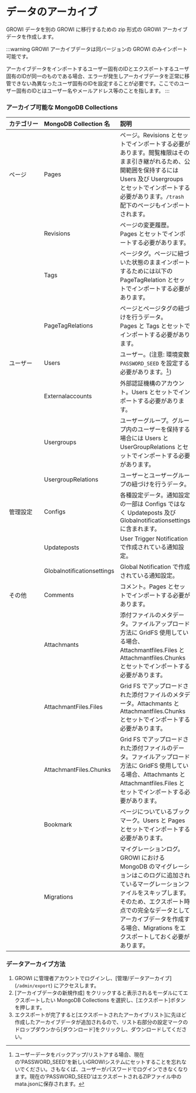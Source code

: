 # データのアーカイブ

GROWI データを別の GROWI に移行するための zip 形式の GROWI アーカイブデータを作成します。

:::warning
GROWI アーカイブデータは同バージョンの GROWI のみインポート可能です。

アーカイブデータをインポートするユーザー固有のIDとエクスポートするユーザ固有のIDが同一のものである場合、エラーが発生しアーカイブデータを正常に移管できない為異なったユーザ固有のIDを設定することが必要です。ここでのユーザー固有のIDとはユーザー名やメールアドレス等のことを指します。
:::

### アーカイブ可能な MongoDB Collections

| <div style="white-space: nowrap;">カテゴリー</div>| MongoDB Collection 名 | 説明 | 
| :--- | :--- | :--- | 
| ページ | Pages | ページ。Revisions とセットでインポートする必要があります。閲覧権限はそのまま引き継がれるため、公開範囲を保持するには Users 及び Usergroups とセットでインポートする必要があります。`/trash` 配下のページもインポートされます。 |            
|| Revisions | ページの変更履歴。<br>Pages とセットでインポートする必要があります。 |
|| Tags | ページタグ。ページに紐づいた状態のままインポートするためには以下の PageTagRelation とセットでインポートする必要があります。 |
|| PageTagRelations | ページとページタグの紐づけを行うデータ。<br>Pages と Tags とセットでインポートする必要があります。 |   
| ユーザー | Users | ユーザー。(注意: 環境変数 `PASSWORD_SEED` を設定する必要があります。[^*1])|
|| Externalaccounts | 外部認証機構のアカウント。Users とセットでインポートする必要があります。|
|| Usergroups | ユーザーグループ。グループ内のユーザーを保持する場合には Users と UserGroupRelations とセットでインポートする必要があります。 |
|| UsergroupRelations | ユーザーとユーザーグループの紐づけを行うデータ。 |
| 管理設定 | Configs | 各種設定データ。通知設定の一部は Configs ではなく Updateposts 及び Globalnotificationsettings に含まれます。 |
|| Updateposts | User Trigger Notification で作成されている通知設定。 |
|| Globalnotificationsettings | Global Notification で作成されている通知設定。 |
| その他 | Comments |コメント。Pages とセットでインポートする必要があります。 |
|| Attachmants | 添付ファイルのメタデータ。ファイルアップロード方法に GridFS 使用している場合、Attachmantfiles.Files と Attachmantfiles.Chunks とセットでインポートする必要があります。 |
|| AttachmantFiles.Files | Grid FS でアップロードされた添付ファイルのメタデータ。Attachmants と Attachmantfiles.Chunks とセットでインポートする必要があります。|
|| AttachmantFiles.Chunks | Grid FS でアップロードされた添付ファイルのデータ。ファイルアップロード方法に GridFS 使用している場合、Attachmants と Attachmantfiles.Files とセットでインポートする必要があります。|
|| Bookmark | ページについているブックマーク。Users と Pages とセットでインポートする必要があります。 |
|| Migrations | マイグレーションログ。GROWI における MongoDB のマイグレーションはこのログに追加されているマーグレーションファイルをスキップします。そのため、エクスポート時点での完全なデータとしてアーカイブデータを作成する場合、Migrations をエクスポートしておく必要があります。 |

[^*1]: ユーザーデータをバックアップ/リストアする場合、現在の'PASSWORD_SEED'を新しいGROWIシステムにセットすることを忘れないでください。さもなくば、ユーザーがパスワードでログインできなくなります。現在の'PASSWORD_SEED'はエクスポートされるZIPファイル中のmata.jsonに保存されます。

### データアーカイブ方法

1. GROWI に管理者アカウントでログインし、[管理/データアーカイブ] (`/admin/export`) にアクセスします。
2. [アーカイブデータの新規作成] をクリックすると表示されるモーダルにてエクスポートしたい MongoDB Collections を選択し、[エクスポート]ボタンを押します。
3. エクスポートが完了すると[エクスポートされたアーカイブリスト]に先ほど作成したアーカイブデータが追加されるので、リスト右部分の設定マークのドロップダウンから[ダウンロード]をクリックし、ダウンロードしてください。
